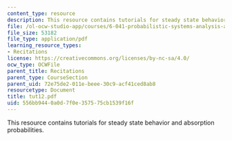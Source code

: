 ```yaml
---
content_type: resource
description: This resource contains tutorials for steady state behavior and absorption  probabilities.
file: /ol-ocw-studio-app/courses/6-041-probabilistic-systems-analysis-and-applied-probability-spring-2006/556bb9440a0d7f0e357575cb1539f16f_tut12.pdf
file_size: 53182
file_type: application/pdf
learning_resource_types:
- Recitations
license: https://creativecommons.org/licenses/by-nc-sa/4.0/
ocw_type: OCWFile
parent_title: Recitations
parent_type: CourseSection
parent_uid: 72e75de2-011e-beee-30c9-acf41ced8ab8
resourcetype: Document
title: tut12.pdf
uid: 556bb944-0a0d-7f0e-3575-75cb1539f16f
---
```

This resource contains tutorials for steady state behavior and absorption  probabilities.